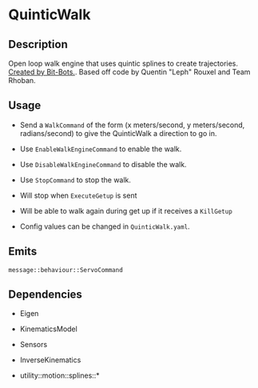 # QuinticWalk

## Description

Open loop walk engine that uses quintic splines to create trajectories. [Created by Bit-Bots.](https://github.com/bit-bots/bitbots_motion). Based off code by Quentin "Leph" Rouxel and Team Rhoban.

## Usage

- Send a `WalkCommand` of the form (x meters/second, y meters/second, radians/second) to give the QuinticWalk a direction to go in.

- Use `EnableWalkEngineCommand` to enable the walk.

- Use `DisableWalkEngineCommand` to disable the walk.

- Use `StopCommand` to stop the walk.

- Will stop when `ExecuteGetup` is sent

- Will be able to walk again during get up if it receives a `KillGetup`

- Config values can be changed in `QuinticWalk.yaml`.

## Emits

`message::behaviour::ServoCommand`

## Dependencies

- Eigen

- KinematicsModel

- Sensors

- InverseKinematics

- utility::motion::splines::*
